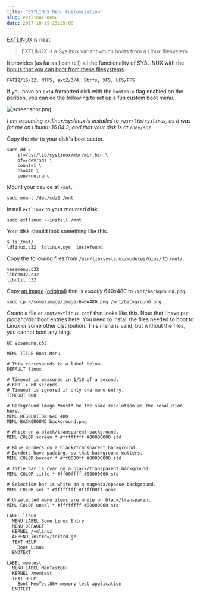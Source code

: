 ```yaml
---
title: "EXTLINUX Menu Customization"
slug: extlinux-menu
date: 2017-10-19 23:25:00
---
```


[EXTLINUX](http://www.syslinux.org/wiki/index.php?title=EXTLINUX) is neat.

> EXTLINUX is a Syslinux variant which boots from a Linux filesystem

It provides (as far as I can tell) all the functionality of SYSLINUX with the [bonus that you can boot from these filesystems](http://www.syslinux.org/wiki/index.php?title=EXTLINUX).

`FAT12/16/32, NTFS, ext2/3/4, Btrfs, XFS, UFS/FFS`

If you have an `ext4` formatted disk with the `bootable` flag enabled on the parition, you can do the following to set up a fun custom boot menu.

![screenshot.png](/images/extlinux-menu/screenshot.png)

_I am assuming extlinux/syslinux is installed to `/usr/lib/syslinux`, as it was for me on Ubuntu 16.04.3, and that your disk is at `/dev/sdz`_

Copy the `mbr` to your disk's boot sector.

```
sudo dd \
	if=/usr/lib/syslinux/mbr/mbr.bin \
	of=/dev/sdz \
	count=1 \
	bs=440 \
	conv=notrunc
```

Mount your device at `/mnt`.

```
sudo mount /dev/sdz1 /mnt
```

Install `extlinux` to your mounted disk.

```
sudo extlinux --install /mnt
```

Your disk should look something like this.

```
$ ls /mnt/
ldlinux.c32  ldlinux.sys  lost+found
```

Copy the following files from `/usr/lib/syslinux/modules/bios/` to `/mnt/`.

```
vesamenu.c32
libcom32.c32
libutil.c32
```

Copy [an image](/images/extlinux-menu/background.png) ([original](https://static.pexels.com/photos/110854/pexels-photo-110854.jpeg)) that is _exactly_ 640x480 to `/mnt/background.png`.

```
sudo cp ~/some/image/image-640x480.png /mnt/background.png
```

Create a file at `/mnt/extlinux.conf` that looks like this. Note that I have put _placeholder_ boot entries here. You need to install the files needed to boot to Linux or some other distribution. This menu is valid, but without the files, you cannot boot anything.

```
UI vesamenu.c32

MENU TITLE Boot Menu

# This corresponds to a label below.
DEFAULT linux

# Timeout is measured in 1/10 of a second.
# 600 -> 60 seconds.
# Timeout is ignored if only one menu entry.
TIMEOUT 600

# Background image *must* be the same resolution as the resolution here.
MENU RESOLUTION 640 480
MENU BACKGROUND background.png

# White on a black/transparent background.
MENU COLOR screen * #ffffffff #00000000 std

# Blue borders on a black/transparent background.
# Borders have padding, so that background matters.
MENU COLOR border * #ff0000ff #00000000 std

# Title bar is cyan on a black/transparent background.
MENU COLOR title * #ff00ffff #00000000 std

# Selection bar is white on a magenta/opaque background.
MENU COLOR sel * #ffffffff #ffff00ff none

# Unselected menu items are white on black/transparent.
MENU COLOR unsel * #ffffffff #00000000 std

LABEL linux
  MENU LABEL Some Linux Entry
  MENU DEFAULT
  KERNEL /vmlinuz
  APPEND initrd=/initrd.gz
  TEXT HELP
    Boot Linux
  ENDTEXT

LABEL memtest
  MENU LABEL MemTest86+
  KERNEL /memtest
  TEXT HELP
    Boot MemTest86+ memory test application
  ENDTEXT
```
